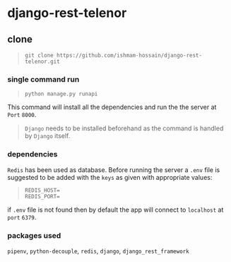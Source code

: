 # django-rest-telenor

## clone
> `git clone https://github.com/ishmam-hossain/django-rest-telenor.git`

### single command run
> `python manage.py runapi`


This command will install all the dependencies and run the the server at `Port` `8000`.
<br>
> `Django` needs to be installed beforehand as the command is handled by `Django` itself.

### dependencies
`Redis` has been used as database. Before running the server a `.env` file is suggested to be added with the
`keys` as given with appropriate values:
> `REDIS_HOST=`<br>
> `REDIS_PORT=`<br>

if `.env` file is not found then by default the app will connect to `localhost` at `port` `6379`.


### packages used
`pipenv`, `python-decouple`, `redis`, `django`, `django_rest_framework`
